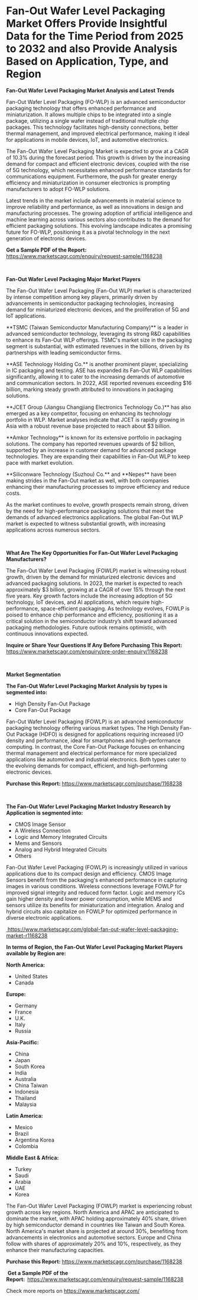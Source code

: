 <p><h1>Fan-Out Wafer Level Packaging Market Offers Provide Insightful Data for the Time Period from 2025 to 2032 and also Provide Analysis Based on Application, Type, and Region</h1></p><p><strong>Fan-Out Wafer Level Packaging Market Analysis and Latest Trends</strong></p>
<p><p>Fan-Out Wafer Level Packaging (FO-WLP) is an advanced semiconductor packaging technology that offers enhanced performance and miniaturization. It allows multiple chips to be integrated into a single package, utilizing a single wafer instead of traditional multiple chip packages. This technology facilitates high-density connections, better thermal management, and improved electrical performance, making it ideal for applications in mobile devices, IoT, and automotive electronics.</p><p>The Fan-Out Wafer Level Packaging Market is expected to grow at a CAGR of 10.3% during the forecast period. This growth is driven by the increasing demand for compact and efficient electronic devices, coupled with the rise of 5G technology, which necessitates enhanced performance standards for communications equipment. Furthermore, the push for greater energy efficiency and miniaturization in consumer electronics is prompting manufacturers to adopt FO-WLP solutions.</p><p>Latest trends in the market include advancements in material science to improve reliability and performance, as well as innovations in design and manufacturing processes. The growing adoption of artificial intelligence and machine learning across various sectors also contributes to the demand for efficient packaging solutions. This evolving landscape indicates a promising future for FO-WLP, positioning it as a pivotal technology in the next generation of electronic devices.</p></p>
<p><strong>Get a Sample PDF of the Report:&nbsp;</strong> <a href="https://www.marketscagr.com/enquiry/request-sample/1168238?utm_campaign=3506&utm_medium=2&utm_source=Github&utm_content=ia&utm_term=29032025&utm_id=fan-out-wafer-level-packaging">https://www.marketscagr.com/enquiry/request-sample/1168238</a></p>
<p>&nbsp;</p>
<p><strong>Fan-Out Wafer Level Packaging Major Market Players</strong></p>
<p><p>The Fan-Out Wafer Level Packaging (Fan-Out WLP) market is characterized by intense competition among key players, primarily driven by advancements in semiconductor packaging technologies, increasing demand for miniaturized electronic devices, and the proliferation of 5G and IoT applications.</p><p>**TSMC (Taiwan Semiconductor Manufacturing Company)** is a leader in advanced semiconductor technology, leveraging its strong R&D capabilities to enhance its Fan-Out WLP offerings. TSMC's market size in the packaging segment is substantial, with estimated revenues in the billions, driven by its partnerships with leading semiconductor firms.</p><p>**ASE Technology Holding Co.** is another prominent player, specializing in IC packaging and testing. ASE has expanded its Fan-Out WLP capabilities significantly, allowing it to cater to the increasing demands of automotive and communication sectors. In 2022, ASE reported revenues exceeding $16 billion, marking steady growth attributed to innovations in packaging solutions.</p><p>**JCET Group (Jiangsu Changjiang Electronics Technology Co.)** has also emerged as a key competitor, focusing on enhancing its technology portfolio in WLP. Market analyses indicate that JCET is rapidly growing in Asia with a robust revenue base projected to reach about $3 billion. </p><p>**Amkor Technology** is known for its extensive portfolio in packaging solutions. The company has reported revenues upwards of $2 billion, supported by an increase in customer demand for advanced package technologies. They are expanding their capabilities in Fan-Out WLP to keep pace with market evolution.</p><p>**Siliconware Technology (Suzhou) Co.** and **Nepes** have been making strides in the Fan-Out market as well, with both companies enhancing their manufacturing processes to improve efficiency and reduce costs. </p><p>As the market continues to evolve, growth prospects remain strong, driven by the need for high-performance packaging solutions that meet the demands of advanced electronics applications. The global Fan-Out WLP market is expected to witness substantial growth, with increasing applications across numerous sectors.</p></p>
<p>&nbsp;</p>
<p><strong>What Are The Key Opportunities For Fan-Out Wafer Level Packaging Manufacturers?</strong></p>
<p><p>The Fan-Out Wafer Level Packaging (FOWLP) market is witnessing robust growth, driven by the demand for miniaturized electronic devices and advanced packaging solutions. In 2023, the market is expected to reach approximately $3 billion, growing at a CAGR of over 15% through the next five years. Key growth factors include the increasing adoption of 5G technology, IoT devices, and AI applications, which require high-performance, space-efficient packaging. As technology evolves, FOWLP is poised to enhance chip performance and efficiency, positioning it as a critical solution in the semiconductor industry’s shift toward advanced packaging methodologies. Future outlook remains optimistic, with continuous innovations expected.</p></p>
<p><strong>Inquire or Share Your Questions If Any Before Purchasing This Report:</strong> <a href="https://www.marketscagr.com/enquiry/pre-order-enquiry/1168238?utm_campaign=3506&utm_medium=2&utm_source=Github&utm_content=ia&utm_term=29032025&utm_id=fan-out-wafer-level-packaging">https://www.marketscagr.com/enquiry/pre-order-enquiry/1168238</a></p>
<p>&nbsp;</p>
<p><strong>Market Segmentation</strong></p>
<p><strong>The Fan-Out Wafer Level Packaging Market Analysis by types is segmented into:</strong></p>
<p><ul><li>High Density Fan-Out Package</li><li>Core Fan-Out Package</li></ul></p>
<p><p>Fan-Out Wafer Level Packaging (FOWLP) is an advanced semiconductor packaging technology offering various market types. The High Density Fan-Out Package (HDFO) is designed for applications requiring increased I/O density and performance, ideal for smartphones and high-performance computing. In contrast, the Core Fan-Out Package focuses on enhancing thermal management and electrical performance for more specialized applications like automotive and industrial electronics. Both types cater to the evolving demands for compact, efficient, and high-performing electronic devices.</p></p>
<p><strong>Purchase this Report:&nbsp;</strong><a href="https://www.marketscagr.com/purchase/1168238?utm_campaign=3506&utm_medium=2&utm_source=Github&utm_content=ia&utm_term=29032025&utm_id=fan-out-wafer-level-packaging">https://www.marketscagr.com/purchase/1168238</a></p>
<p>&nbsp;</p>
<p><strong>The Fan-Out Wafer Level Packaging Market Industry Research by Application is segmented into:</strong></p>
<p><ul><li>CMOS Image Sensor</li><li>A Wireless Connection</li><li>Logic and Memory Integrated Circuits</li><li>Mems and Sensors</li><li>Analog and Hybrid Integrated Circuits</li><li>Others</li></ul></p>
<p><p>Fan-Out Wafer Level Packaging (FOWLP) is increasingly utilized in various applications due to its compact design and efficiency. CMOS Image Sensors benefit from the packaging's enhanced performance in capturing images in various conditions. Wireless connections leverage FOWLP for improved signal integrity and reduced form factor. Logic and memory ICs gain higher density and lower power consumption, while MEMS and sensors utilize its benefits for miniaturization and integration. Analog and hybrid circuits also capitalize on FOWLP for optimized performance in diverse electronic applications.</p></p>
<p><a href="https://www.marketscagr.com/global-fan-out-wafer-level-packaging-market-r1168238?utm_campaign=3506&utm_medium=2&utm_source=Github&utm_content=ia&utm_term=29032025&utm_id=fan-out-wafer-level-packaging">&nbsp;https://www.marketscagr.com/global-fan-out-wafer-level-packaging-market-r1168238</a></p>
<p><strong>In terms of Region, the Fan-Out Wafer Level Packaging Market Players available by Region are:</strong></p>
<p>
    <p> <strong> North America: </strong>
        <ul>
            <li>United States</li>
            <li>Canada</li>
        </ul>
        </p> 
    <p> <strong> Europe: </strong>
        <ul>
            <li>Germany</li>
            <li>France</li>
            <li>U.K.</li>
            <li>Italy</li>
            <li>Russia</li>
        </ul>
        </p> 
    <p> <strong> Asia-Pacific: </strong>
        <ul>
            <li>China</li>
            <li>Japan</li>
            <li>South Korea</li>
            <li>India</li>
            <li>Australia</li>
            <li>China Taiwan</li>
            <li>Indonesia</li>
            <li>Thailand</li>
            <li>Malaysia</li>
        </ul>
        </p> 
    <p> <strong> Latin America: </strong>
        <ul>
            <li>Mexico</li>
            <li>Brazil</li>
            <li>Argentina Korea</li>
            <li>Colombia</li>
        </ul>
        </p> 
    <p> <strong> Middle East & Africa: </strong>
        <ul>
            <li>Turkey</li>
            <li>Saudi</li>
            <li>Arabia</li>
            <li>UAE</li>
            <li>Korea</li>
        </ul>
    </p>
    </p>
<p><p>The Fan-Out Wafer Level Packaging (FOWLP) market is experiencing robust growth across key regions. North America and APAC are anticipated to dominate the market, with APAC holding approximately 40% share, driven by high semiconductor demand in countries like Taiwan and South Korea. North America's market share is projected at around 30%, benefiting from advancements in electronics and automotive sectors. Europe and China follow with shares of approximately 20% and 10%, respectively, as they enhance their manufacturing capacities.</p></p>
<p><strong>Purchase this Report: </strong><a href="https://www.marketscagr.com/purchase/1168238?utm_campaign=3506&utm_medium=2&utm_source=Github&utm_content=ia&utm_term=29032025&utm_id=fan-out-wafer-level-packaging">https://www.marketscagr.com/purchase/1168238</a></p>
<p>&nbsp;<strong>Get a Sample PDF of the Report:&nbsp;&nbsp;</strong><a href="https://www.marketscagr.com/enquiry/request-sample/1168238?utm_campaign=3506&utm_medium=2&utm_source=Github&utm_content=ia&utm_term=29032025&utm_id=fan-out-wafer-level-packaging">https://www.marketscagr.com/enquiry/request-sample/1168238</a></p>
<p><strong></strong></p>
<p>Check more reports on <a href="https://www.marketscagr.com/?utm_campaign=3506&utm_medium=2&utm_source=Github&utm_content=ia&utm_term=29032025&utm_id=fan-out-wafer-level-packaging">https://www.marketscagr.com/</a></p>